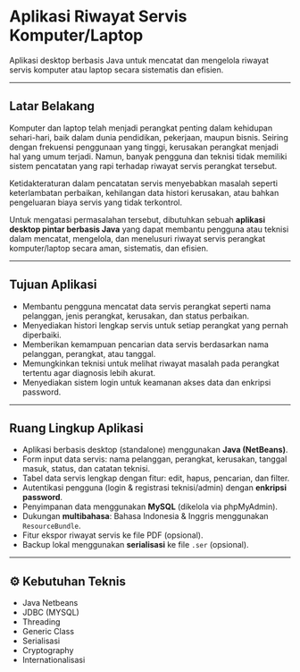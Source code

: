 # Aplikasi Riwayat Servis Komputer/Laptop

Aplikasi desktop berbasis Java untuk mencatat dan mengelola riwayat servis komputer atau laptop secara sistematis dan efisien.

---

## Latar Belakang

Komputer dan laptop telah menjadi perangkat penting dalam kehidupan sehari-hari, baik dalam dunia pendidikan, pekerjaan, maupun bisnis. Seiring dengan frekuensi penggunaan yang tinggi, kerusakan perangkat menjadi hal yang umum terjadi. Namun, banyak pengguna dan teknisi tidak memiliki sistem pencatatan yang rapi terhadap riwayat servis perangkat tersebut.

Ketidakteraturan dalam pencatatan servis menyebabkan masalah seperti keterlambatan perbaikan, kehilangan data histori kerusakan, atau bahkan pengeluaran biaya servis yang tidak terkontrol.

Untuk mengatasi permasalahan tersebut, dibutuhkan sebuah **aplikasi desktop pintar berbasis Java** yang dapat membantu pengguna atau teknisi dalam mencatat, mengelola, dan menelusuri riwayat servis perangkat komputer/laptop secara aman, sistematis, dan efisien.

---

## Tujuan Aplikasi

- Membantu pengguna mencatat data servis perangkat seperti nama pelanggan, jenis perangkat, kerusakan, dan status perbaikan.
- Menyediakan histori lengkap servis untuk setiap perangkat yang pernah diperbaiki.
- Memberikan kemampuan pencarian data servis berdasarkan nama pelanggan, perangkat, atau tanggal.
- Memungkinkan teknisi untuk melihat riwayat masalah pada perangkat tertentu agar diagnosis lebih akurat.
- Menyediakan sistem login untuk keamanan akses data dan enkripsi password.

---

## Ruang Lingkup Aplikasi

- Aplikasi berbasis desktop (standalone) menggunakan **Java (NetBeans)**.
- Form input data servis: nama pelanggan, perangkat, kerusakan, tanggal masuk, status, dan catatan teknisi.
- Tabel data servis lengkap dengan fitur: edit, hapus, pencarian, dan filter.
- Autentikasi pengguna (login & registrasi teknisi/admin) dengan **enkripsi password**.
- Penyimpanan data menggunakan **MySQL** (dikelola via phpMyAdmin).
- Dukungan **multibahasa**: Bahasa Indonesia & Inggris menggunakan `ResourceBundle`.
- Fitur ekspor riwayat servis ke file PDF (opsional).
- Backup lokal menggunakan **serialisasi** ke file `.ser` (opsional).

---

## ⚙️ Kebutuhan Teknis

- Java Netbeans
- JDBC (MYSQL)
- Threading
- Generic Class
- Serialisasi
- Cryptography
- Internationalisasi
